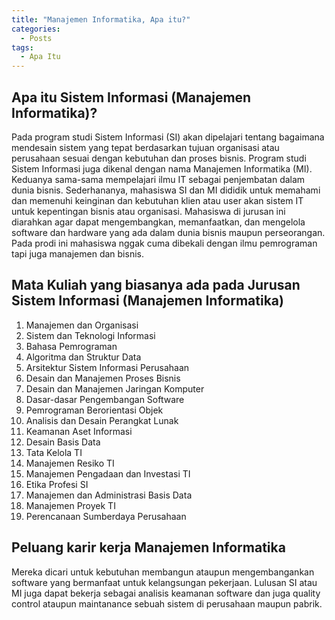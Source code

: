 ```yaml
---
title: "Manajemen Informatika, Apa itu?"
categories: 
  - Posts
tags:
  - Apa Itu
---
```

## Apa itu Sistem Informasi (Manajemen Informatika)?
Pada program studi Sistem Informasi (SI) akan dipelajari tentang bagaimana mendesain sistem yang tepat berdasarkan tujuan organisasi atau perusahaan sesuai dengan kebutuhan dan proses bisnis. Program studi Sistem Informasi juga dikenal dengan nama Manajemen Informatika (MI). Keduanya sama-sama mempelajari ilmu IT sebagai penjembatan dalam dunia bisnis. Sederhananya, mahasiswa SI dan MI dididik untuk memahami dan memenuhi keinginan dan kebutuhan klien atau user akan sistem IT untuk kepentingan bisnis atau organisasi. Mahasiswa di jurusan ini diarahkan agar dapat mengembangkan, memanfaatkan, dan mengelola software dan hardware yang ada dalam dunia bisnis maupun perseorangan. Pada prodi ini mahasiswa nggak cuma dibekali dengan ilmu pemrograman tapi juga manajemen dan bisnis.

## Mata Kuliah yang biasanya ada pada Jurusan Sistem Informasi (Manajemen Informatika)
1. Manajemen dan Organisasi
2. Sistem dan Teknologi Informasi
3. Bahasa Pemrograman
4. Algoritma dan Struktur Data
5. Arsitektur Sistem Informasi Perusahaan
6. Desain dan Manajemen Proses Bisnis
7. Desain dan Manajemen Jaringan Komputer
8. Dasar-dasar Pengembangan Software
9. Pemrograman Berorientasi Objek
10. Analisis dan Desain Perangkat Lunak
11. Keamanan Aset Informasi
12. Desain Basis Data
13. Tata Kelola TI
14. Manajemen Resiko TI
15. Manajemen Pengadaan dan Investasi TI
16. Etika Profesi SI
17. Manajemen dan Administrasi Basis Data
18. Manajemen Proyek TI
19. Perencanaan Sumberdaya Perusahaan

## Peluang karir kerja Manajemen Informatika
Mereka dicari untuk kebutuhan membangun ataupun mengembangankan software yang bermanfaat untuk kelangsungan pekerjaan. Lulusan SI atau MI juga dapat bekerja sebagai analisis keamanan software dan juga quality control ataupun maintanance sebuah sistem di perusahaan maupun pabrik.